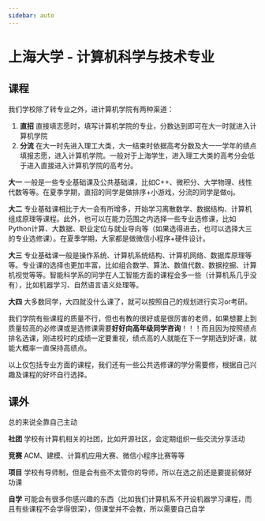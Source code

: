 ```yaml
---
sidebar: auto
---
```


# 上海大学 - 计算机科学与技术专业

<Author name="Circle" link="https://github.com/circle117"/>

## 课程

我们学校除了转专业之外，进计算机学院有两种渠道：

1. **直招** 直接填志愿时，填写计算机学院的专业，分数达到即可在大一时就进入计算机学院
2. **分流** 在大一时先进入理工大类，大一结束时依据高考分数及大一一学年的绩点填报志愿，进入计算机学院。一般对于上海学生，进入理工大类的高考分会低于进入直接进入计算机学院的高考分。

**大一** 一般是一些专业基础课及公共基础课，比如C++、微积分、大学物理、线性代数等等。在夏季学期，直招的同学是做排序+小游戏，分流的同学是做oj。

**大二** 专业基础课相比于大一会有所增多，开始学习离散数学、数据结构、计算机组成原理等课程。此外，也可以在能力范围之内选择一些专业选修课，比如Python计算、大数据、职业定位与就业导向等（如果选得进去，也可以选择大三的专业选修课）。在夏季学期，大家都是做微信小程序+硬件设计。

**大三** 专业基础课一般是操作系统、计算机系统结构、计算机网络、数据库原理等等。专业课的选择也更加丰富，比如组合数学、算法、数值代数、数据挖掘、计算机视觉等等。智能科学系的同学在人工智能方面的课程会多一些（计算机系几乎没有），比如机器学习、自然语言语义处理等。

**大四** 大多数同学，大四就没什么课了，就可以按照自己的规划进行实习or考研。

我们学院有些课程的质量不行，但也有教的很好或是很厉害的老师，如果想要上到质量较高的必修课或是选修课需要**好好向高年级同学咨询**！！！而且因为按照绩点排名选课，刚进校时的成绩一定要重视，绩点高的人就能在下一学期选到好课，就能大概率一直保持高绩点。

以上仅包括专业方面的课程，我们还有一些公共选修课的学分需要修，根据自己兴趣及课程的好坏自行选择。

## 课外

总的来说全靠自己主动

**社团** 学校有计算机相关的社团，比如开源社区，会定期组织一些交流分享活动

**竞赛** ACM、建模、计算机应用大赛、微信小程序比赛等等

**项目** 学校有导师制，但是会有些不太管你的导师，所以在选之前还是要提前做好功课

**自学** 可能会有很多你感兴趣的东西（比如我们计算机系不开设机器学习课程，而且有些课程不会学得很深），但课堂并不会教，所以需要自己自学

